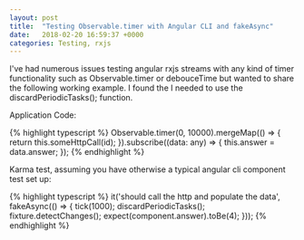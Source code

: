 ```yaml
---
layout: post
title:  "Testing Observable.timer with Angular CLI and fakeAsync"
date:   2018-02-20 16:59:37 +0000
categories: Testing, rxjs
---
```

I've had numerous issues testing angular rxjs streams with any kind of timer functionality such as Observable.timer or
debouceTime but wanted to share the following working example. I found the I needed to use the discardPeriodicTasks(); function.

Application Code:

{% highlight typescript %}
Observable.timer(0, 10000).mergeMap(() => {
    return this.someHttpCall(id);
}).subscribe((data: any) => {
    this.answer = data.answer;
});
{% endhighlight %}

Karma test, assuming you have otherwise a typical angular cli component test set up:

{% highlight typescript %}
it('should call the http and populate the data', fakeAsync(() => {
    tick(1000);
    discardPeriodicTasks();
    fixture.detectChanges();
    expect(component.answer).toBe(4);
}));
{% endhighlight %}
